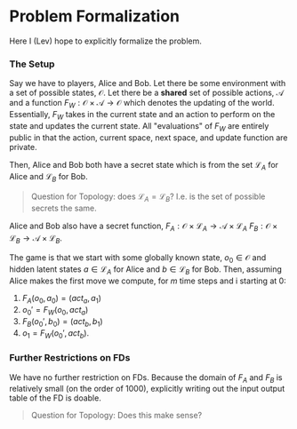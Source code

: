 # Problem Formalization
Here I (Lev) hope to explicitly formalize the problem.

### The Setup
Say we have to players, Alice and Bob. Let there be some environment
with a set of possible states, $\mathcal{O}$. Let there be a **shared**
set of possible actions, $\mathcal{A}$ and a function $F_W: \mathcal{O} \times \mathcal{A} \rightarrow \mathcal{O}$ which denotes the updating of the world.
Essentially, $F_W$ takes in the current state and an action to perform on the state and updates the current state. All "evaluations" of $F_W$ are entirely public in that the action, current space, next space, and update function
are private.

Then, Alice and Bob both have a secret state which is from the set $\mathcal{L}_A$ for Alice and $\mathcal{L}_B$ for Bob.

> Question for Topology: does $\mathcal{L}_A = \mathcal{L}_B$? I.e. is the set of possible secrets the same.

Alice and Bob also have a secret function,
$F_A: \mathcal{O} \times \mathcal{L}_A \rightarrow \mathcal{A} \times \mathcal{L}_A$
$F_B: \mathcal{O} \times \mathcal{L}_B \rightarrow \mathcal{A} \times \mathcal{L}_B$.

The game is that we start with some globally known state, $o_0 \in \mathcal{O}$ and hidden latent states $a \in \mathcal{L}_A$ for Alice and $b \in \mathcal{L}_B$ for Bob.
Then, assuming Alice makes the first move we compute, for $m$ time steps and i starting at 0:

1. $F_A(o_0, a_0) = (act_a, a_1)$
2. $o_0' = F_W(o_0, act_a)$
3. $F_B(o_0', b_0) = (act_b, b_1)$
4. $o_1 = F_W(o_0', act_b)$.

### Further Restrictions on FDs
We have no further restriction on FDs. Because the domain of $F_A$ and $F_B$ is
relatively small (on the order of 1000), explicitly writing out the input output table
of the FD is doable.

> Question for Topology: Does this make sense?